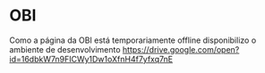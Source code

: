 # OBI

Como a página da OBI está temporariamente offline disponibilizo o ambiente de desenvolvimento
https://drive.google.com/open?id=16dbkW7n9FICWy1Dw1oXfnH4f7yfxq7nE
